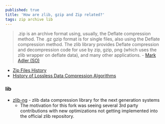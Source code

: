 ```yaml
---
published: true
title: 'How are zlib, gzip and Zip related?'
tags: zip archive lib
---
```

> .zip is an archive format using, usually, the Deflate compression method. The .gz gzip format is for single files, also using the Deflate compression method. The zlib library provides Deflate compression and decompression code for use by zip, gzip, png (which uses the zlib wrapper on deflate data), and many other applications. - [Mark Adler (SO)](https://stackoverflow.com/a/20765054/51386)

- [Zip Files History](https://www.hanshq.net/zip.html)
- [History of Lossless Data Compression Algorithms](https://news.ycombinator.com/item?id=31922396)

### lib
- [zlib-ng](https://github.com/zlib-ng/zlib-ng?tab=readme-ov-file#zlib-ng) - zlib data compression library for the next generation systems 
	- The motivation for this fork was seeing several 3rd party contributions with new optimizations not getting implemented into the official zlib repository.
